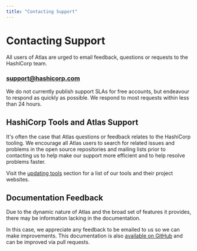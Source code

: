 ```yaml
---
title: "Contacting Support"
---
```

# Contacting Support

All users of Atlas are urged to email feedback, questions or requests
to the HashiCorp team.

### [support@hashicorp.com](mailto:support@hashicorp.com)

We do not currently publish support SLAs for free accounts, but endeavour
to respond as quickly as possible. We respond to most requests
within less than 24 hours.

## HashiCorp Tools and Atlas Support

It's often the case that Atlas questions or feedback relates to the
HashiCorp tooling. We encourage all Atlas users to search for related
issues and problems in the open source repositories and mailing lists
prior to contacting us to help make our support more efficient and
to help resolve problems faster.

Visit the [updating tools](/help/intro/updating-tools) section
for a list of our tools and their project websites.

## Documentation Feedback

Due to the dynamic nature of Atlas and the broad set of features
it provides, there may be information lacking in the documentation.

In this case, we appreciate any feedback to be emailed to us so
we can make improvements. This documentation is also [available
on GitHub](https://github.com/hashicorp/atlas-help) and can be
improved via pull requests.
